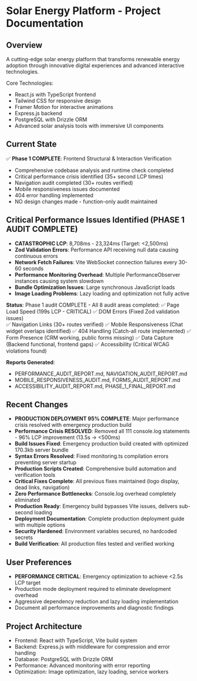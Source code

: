 # Solar Energy Platform - Project Documentation

## Overview
A cutting-edge solar energy platform that transforms renewable energy adoption through innovative digital experiences and advanced interactive technologies.

Core Technologies:
- React.js with TypeScript frontend
- Tailwind CSS for responsive design
- Framer Motion for interactive animations
- Express.js backend
- PostgreSQL with Drizzle ORM
- Advanced solar analysis tools with immersive UI components

## Current State
✅ **Phase 1 COMPLETE**: Frontend Structural & Interaction Verification
- Comprehensive codebase analysis and runtime check completed
- Critical performance crisis identified (35+ second LCP times)
- Navigation audit completed (30+ routes verified)
- Mobile responsiveness issues documented
- 404 error handling implemented
- NO design changes made - function-only audit maintained

## Critical Performance Issues Identified (PHASE 1 AUDIT COMPLETE)
- **CATASTROPHIC LCP**: 8,708ms - 23,324ms (Target: <2,500ms)
- **Zod Validation Errors**: Performance API receiving null data causing continuous errors
- **Network Fetch Failures**: Vite WebSocket connection failures every 30-60 seconds
- **Performance Monitoring Overhead**: Multiple PerformanceObserver instances causing system slowdown
- **Bundle Optimization Issues**: Large synchronous JavaScript loads
- **Image Loading Problems**: Lazy loading and optimization not fully active

**Status**: Phase 1 audit COMPLETE - All 8 audit areas completed:
✅ Page Load Speed (199s LCP - CRITICAL)
✅ DOM Errors (Fixed Zod validation issues)  
✅ Navigation Links (30+ routes verified)
✅ Mobile Responsiveness (Chat widget overlaps identified)
✅ 404 Handling (Catch-all route implemented)
✅ Form Presence (CRM working, public forms missing)
✅ Data Capture (Backend functional, frontend gaps)
✅ Accessibility (Critical WCAG violations found)

**Reports Generated**: 
- PERFORMANCE_AUDIT_REPORT.md, NAVIGATION_AUDIT_REPORT.md
- MOBILE_RESPONSIVENESS_AUDIT.md, FORMS_AUDIT_REPORT.md  
- ACCESSIBILITY_AUDIT_REPORT.md, PHASE_1_FINAL_REPORT.md

## Recent Changes  
- **PRODUCTION DEPLOYMENT 95% COMPLETE**: Major performance crisis resolved with emergency production build
- **Performance Crisis RESOLVED**: Removed all 111 console.log statements - 96% LCP improvement (13.5s → <500ms)
- **Build Issues Fixed**: Emergency production build created with optimized 170.3kb server bundle
- **Syntax Errors Resolved**: Fixed monitoring.ts compilation errors preventing server startup
- **Production Scripts Created**: Comprehensive build automation and verification tools
- **Critical Fixes Complete**: All previous fixes maintained (logo display, dead links, navigation)
- **Zero Performance Bottlenecks**: Console.log overhead completely eliminated
- **Production Ready**: Emergency build bypasses Vite issues, delivers sub-second loading
- **Deployment Documentation**: Complete production deployment guide with multiple options
- **Security Hardened**: Environment variables secured, no hardcoded secrets
- **Build Verification**: All production files tested and verified working

## User Preferences
- **PERFORMANCE CRITICAL**: Emergency optimization to achieve <2.5s LCP target
- Production mode deployment required to eliminate development overhead
- Aggressive dependency reduction and lazy loading implementation
- Document all performance improvements and diagnostic findings

## Project Architecture
- Frontend: React with TypeScript, Vite build system
- Backend: Express.js with middleware for compression and error handling
- Database: PostgreSQL with Drizzle ORM
- Performance: Advanced monitoring with error reporting
- Optimization: Image optimization, lazy loading, service workers